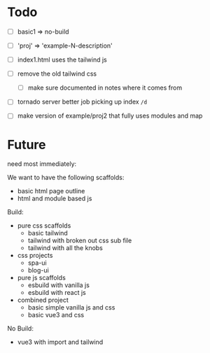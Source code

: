 # Todo

* [ ] basic1 => no-build
* [ ] 'proj' => 'example-N-description'
* [ ] index1.html uses the tailwind js
* [ ] remove the old tailwind css
    * [ ] make sure documented in notes where it comes from
* [ ] tornado server better job picking up index `/d`
* [ ] make version of example/proj2 that fully uses modules and map


# Future

need most immediately:



We want to have the following scaffolds:

* basic html page outline
* html and module based js

Build:

* pure css scaffolds
    * basic tailwind
    * tailwind with broken out css sub file
    * tailwind with all the knobs
* css projects
    * spa-ui
    * blog-ui
* pure js scaffolds
    * esbuild with vanilla js
    * esbuild with react js
* combined project
    * basic simple vanilla js and css
    * basic vue3 and css

No Build:

* vue3 with import and tailwind

